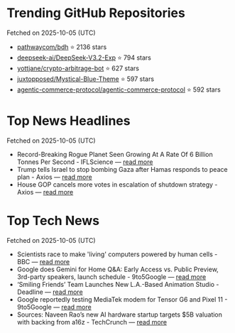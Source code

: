 # Trending GitHub Repositories
Fetched on 2025-10-05 (UTC)

- [pathwaycom/bdh](https://github.com/pathwaycom/bdh) ⭐ 2136 stars
- [deepseek-ai/DeepSeek-V3.2-Exp](https://github.com/deepseek-ai/DeepSeek-V3.2-Exp) ⭐ 794 stars
- [yottjane/crypto-arbitrage-bot](https://github.com/yottjane/crypto-arbitrage-bot) ⭐ 627 stars
- [juxtopposed/Mystical-Blue-Theme](https://github.com/juxtopposed/Mystical-Blue-Theme) ⭐ 597 stars
- [agentic-commerce-protocol/agentic-commerce-protocol](https://github.com/agentic-commerce-protocol/agentic-commerce-protocol) ⭐ 592 stars

# Top News Headlines
Fetched on 2025-10-05 (UTC)
- Record-Breaking Rogue Planet Seen Growing At A Rate Of 6 Billion Tonnes Per Second - IFLScience — [read more](https://www.iflscience.com/record-breaking-rogue-planet-seen-growing-at-a-rate-of-6-billion-tonnes-per-second-81015)
- Trump tells Israel to stop bombing Gaza after Hamas responds to peace plan - Axios — [read more](https://www.axios.com/2025/10/03/hamas-respond-trump-plan-end-war-hostages)
- House GOP cancels more votes in escalation of shutdown strategy - Axios — [read more](https://www.axios.com/2025/10/03/mike-johnson-government-shutdown-house-votes)

# Top Tech News
Fetched on 2025-10-05 (UTC)
- Scientists race to make 'living' computers powered by human cells - BBC — [read more](https://www.bbc.com/news/articles/cy7p1lzvxjro)
- Google does Gemini for Home Q&A: Early Access vs. Public Preview, 3rd-party speakers, launch schedule - 9to5Google — [read more](http://9to5google.com/2025/10/03/gemini-for-home-questions-answers/)
- ‘Smiling Friends’ Team Launches New L.A.-Based Animation Studio - Deadline — [read more](http://deadline.com/2025/10/smiling-friends-team-zam-studios-animation-studio-1236570049/)
- Google reportedly testing MediaTek modem for Tensor G6 and Pixel 11 - 9to5Google — [read more](http://9to5google.com/2025/10/03/pixel-11-tensor-g6-modem/)
- Sources: Naveen Rao’s new AI hardware startup targets $5B valuation with backing from a16z - TechCrunch — [read more](https://techcrunch.com/2025/10/03/sources-naveen-raos-new-ai-hardware-startup-targets-5b-valuation-with-backing-from-a16z/)
